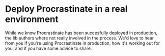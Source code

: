 # Deploy Procrastinate in a real environment

While we know Procrastinate has been succesfully deployed in production,
the lib authors where not really involved in the process. We'd love to
hear from you if you're using Procrastinate in production, how it's
working out for you, and if you have some advice to share.
